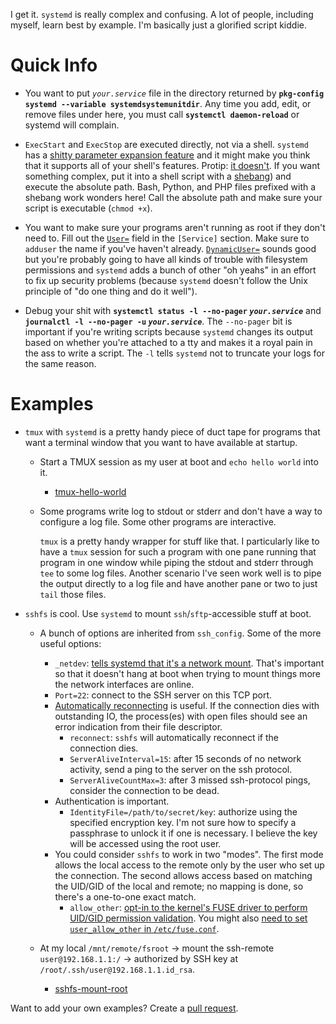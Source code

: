 I get it. `systemd` is really complex and confusing. A lot of people, including
myself, learn best by example. I'm basically just a glorified script kiddie.

# Quick Info

* You want to put _`your.service`_ file in the directory returned by
  **`pkg-config systemd --variable systemdsystemunitdir`**. Any time you add,
  edit, or remove files under here, you must call **`systemctl daemon-reload`**
  or systemd will complain.

* `ExecStart` and `ExecStop` are executed directly, not via a shell. `systemd`
  has a [shitty parameter expansion feature](https://unix.stackexchange.com/a/216786/128494)
  and it might make you think that it supports all of your shell's features.
  Protip: [it doesn't](https://www.freedesktop.org/software/systemd/man/systemd.service#Command%20lines).
  If you want something complex, put it into a shell script with a [shebang](https://en.wikipedia.org/wiki/Shebang_%28Unix%29))
  and execute the absolute path. Bash, Python, and PHP files prefixed with a
  shebang work wonders here! Call the absolute path and make sure your script is
  executable (`chmod +x`).

* You want to make sure your programs aren't running as root if they don't need
  to. Fill out the [`User=`](https://www.freedesktop.org/software/systemd/man/systemd.exec.html#User=)
  field in the `[Service]` section. Make sure to `adduser` the name if you've
  haven't already. [`DynamicUser=`](https://www.freedesktop.org/software/systemd/man/systemd.exec.html#DynamicUser=)
  sounds good but you're probably going to have all kinds of trouble with
  filesystem permissions and `systemd` adds a bunch of other "oh yeahs" in an
  effort to fix up security problems (because `systemd` doesn't follow the Unix
  principle of "do one thing and do it well").

* Debug your shit with **`systemctl status -l --no-pager` _`your.service`_** and
  **`journalctl -l --no-pager -u` _`your.service`_**. The `--no-pager` bit is
  important if you're writing scripts because `systemd` changes its output based
  on whether you're attached to a tty and makes it a royal pain in the ass to
  write a script. The `-l` tells `systemd` not to truncate your logs for the
  same reason.

# Examples

* `tmux` with `systemd` is a pretty handy piece of duct tape for programs that
  want a terminal window that you want to have available at startup.

    * Start a TMUX session as my user at boot and `echo hello world` into it.

        * [tmux-hello-world](tmux-hello-world)

    * Some programs write log to stdout or stderr and don't have a way to
        configure a log file. Some other programs are interactive.

        `tmux` is a pretty handy wrapper for stuff like that. I particularly like
        to have a `tmux` session for such a program with one pane running that
        program in one window while piping the stdout and stderr through `tee` to
        some log files. Another scenario I've seen work well is to pipe the output
        directly to a log file and have another pane or two to just `tail` those
        files.

* `sshfs` is cool. Use `systemd` to mount `ssh`/`sftp`-accessible stuff at boot.

    * A bunch of options are inherited from `ssh_config`. Some of the more
      useful options:

        * `_netdev`: [tells systemd that it's a network mount](https://unix.stackexchange.com/a/331688/128494).
          That's important so that it doesn't hang at boot when trying to mount
          things more the network interfaces are online.
        * `Port=22`: connect to the SSH server on this TCP port.
        * [Automatically reconnecting](https://serverfault.com/a/639735/245340)
          is useful. If the connection dies with outstanding IO, the process(es)
          with open files should see an error indication from their file
          descriptor.
            * `reconnect`: `sshfs` will automatically reconnect if the
              connection dies.
            * `ServerAliveInterval=15`: after 15 seconds of no network activity,
              send a ping to the server on the ssh protocol.
            * `ServerAliveCountMax=3`: after 3 missed ssh-protocol pings,
              consider the connection to be dead.
        * Authentication is important.
            * `IdentityFile=/path/to/secret/key`: authorize using the specified
              encryption key. I'm not sure how to specify a passphrase to unlock
              it if one is necessary. I believe the key will be accessed using
              the root user.
        * You could consider `sshfs` to work in two "modes". The first mode
            allows the local access to the remote only by the user who set up
            the connection. The second allows access based on matching the
            UID/GID of the local and remote; no mapping is done, so there's a
            one-to-one exact match.
            * `allow_other`: [opt-in to the kernel's FUSE driver to perform UID/GID permission validation](https://serverfault.com/a/294120/245340).
            You might also [need to set `user_allow_other` in `/etc/fuse.conf`](https://superuser.com/a/262800/403994).

    * At my local `/mnt/remote/fsroot` -> mount the ssh-remote
        `user@192.168.1.1:/` -> authorized by SSH key at
        `/root/.ssh/user@192.168.1.1.id_rsa`.
        * [sshfs-mount-root](sshfs-mount-root)

Want to add your own examples? Create a [pull request](https://github.com/inetknght/systemd.software).
